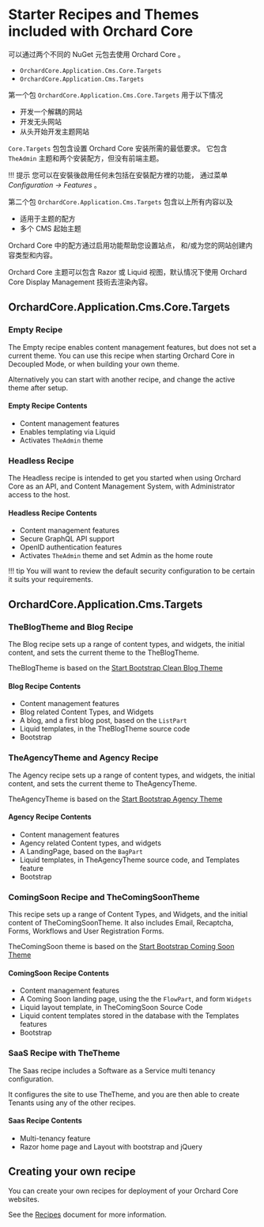 # Starter Recipes and Themes included with Orchard Core

可以通过两个不同的 NuGet 元包去使用 Orchard Core 。

- `OrchardCore.Application.Cms.Core.Targets`
- `OrchardCore.Application.Cms.Targets`

第一个包 `OrchardCore.Application.Cms.Core.Targets` 用于以下情况 

- 开发一个解耦的网站
- 开发无头网站
- 从头开始开发主题网站

`Core.Targets` 包包含设置 Orchard Core 安装所需的最低要求。 它包含 `TheAdmin` 主题和两个安装配方，但没有前端主题。

!!! 提示
    您可以在安裝後啟用任何未包括在安裝配方裡的功能，
    通过菜单 _Configuration -> Features_ 。

第二个包 `OrchardCore.Application.Cms.Targets` 包含以上所有内容以及

- 适用于主题的配方
- 多个 CMS 起始主题

Orchard Core 中的配方通过启用功能帮助您设置站点，
和/或为您的网站创建内容类型和内容。

Orchard Core 主题可以包含 Razor 或 Liquid 视图，默认情况下使用 Orchard Core Display Management 技術去渲染內容。

## OrchardCore.Application.Cms.Core.Targets

### Empty Recipe

The Empty recipe enables content management features, but does not set a current theme.
You can use this recipe when starting Orchard Core in Decoupled Mode,
or when building your own theme.

Alternatively you can start with another recipe,
and change the active theme after setup.

#### Empty Recipe Contents 

- Content management features
- Enables templating via Liquid
- Activates `TheAdmin` theme

### Headless Recipe

The Headless recipe is intended to get you started when using Orchard Core
as an API, and Content Management System, with Administrator access to the host.

#### Headless Recipe Contents

- Content management features
- Secure GraphQL API support
- OpenID authentication features
- Activates `TheAdmin` theme and set Admin as the home route

!!! tip
    You will want to review the default security configuration to be certain
    it suits your requirements.

## OrchardCore.Application.Cms.Targets

### TheBlogTheme and Blog Recipe

The Blog recipe sets up a range of content types, and widgets, the initial content,
and sets the current theme to the TheBlogTheme.

TheBlogTheme is based on the [Start Bootstrap Clean Blog Theme](https://startbootstrap.com/themes/clean-blog/)

#### Blog Recipe Contents

- Content management features
- Blog related Content Types, and Widgets
- A blog, and a first blog post, based on the `ListPart`
- Liquid templates, in the TheBlogTheme source code
- Bootstrap

### TheAgencyTheme and Agency Recipe

The Agency recipe sets up a range of content types, and widgets, the initial content,
and sets the current theme to TheAgencyTheme.

TheAgencyTheme is based on the [Start Bootstrap Agency Theme](https://startbootstrap.com/themes/agency/)

#### Agency Recipe Contents

- Content management features
- Agency related Content types, and widgets
- A LandingPage, based on the `BagPart`
- Liquid templates, in TheAgencyTheme source code, and Templates feature
- Bootstrap

### ComingSoon Recipe and TheComingSoonTheme

This recipe sets up a range of Content Types, and Widgets, and the initial content of TheComingSoonTheme.
It also includes Email, Recaptcha, Forms, Workflows and User Registration Forms.

TheComingSoon theme is based on the [Start Bootstrap Coming Soon Theme](https://startbootstrap.com/themes/coming-soon/)

#### ComingSoon Recipe Contents

- Content management features
- A Coming Soon landing page, using the the `FlowPart`, and form `Widgets`
- Liquid layout template, in TheComingSoon Source Code
- Liquid content templates stored in the database with the Templates features
- Bootstrap

### SaaS Recipe with TheTheme

The Saas recipe includes a Software as a Service multi tenancy configuration.

It configures the site to use TheTheme, and you are then able to create Tenants 
using any of the other recipes.

#### Saas Recipe Contents

- Multi-tenancy feature
- Razor home page and Layout with bootstrap and jQuery

## Creating your own recipe

You can create your own recipes for deployment of your Orchard Core websites.

See the [Recipes](../reference/modules/Recipes/README.md) document for more information.
